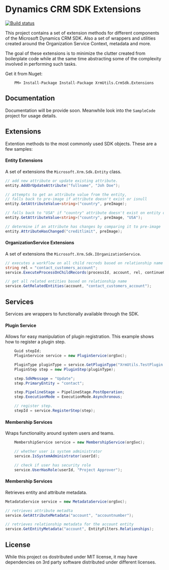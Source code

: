 Dynamics CRM SDK Extensions
===========================

[![Build status](https://ci.appveyor.com/api/projects/status/ue0akrlpfw8m5y9a?svg=true)](https://ci.appveyor.com/project/emerbrito/xrmutils-extensions)

This project contains a set of extension methods for different components of the Microsoft Dynamics CRM SDK. Also a set of wrappers and utilities created around the Organization Service Context, metadata and more. 

The goal of these extensions is to minimize the clutter created from boilerplate code while at the same time abstracting some of the complexity involved in performing such tasks.


Get it from Nuget:
```
    PM> Install-Package Install-Package XrmUtils.CrmSdk.Extensions 
```

Documentation
----------------

Documentation will be provide soon. Meanwhile look into the `SampleCode` project for usage details.


Extensions
----------------

Extention methods to the most commonly used SDK objects.
These are a few samples:

#### Entity Extensions
A set of extensions the `Microsoft.Xrm.Sdk.Entity` class.

```csharp
// add new attribute or update existing attribute.
entity.AddOrUpdateAttribute("fullname", "Joh Doe");

// attempts to get an attribute value from the entity,
// falls back to pre-image if attribute doesn't exist or isnull
entity.GetAttributeValue<string>("country", preImage);

// falls back to "USA" if "country" attribute doesn't exist on entity or pre-image
entity.GetAttributeValue<string>("country", preImage, "USA");

// determine if an attribute has changes by comparing it to pre-image
entity.AttributeHasChanged("creditlimit", preImage);
``` 

#### OrganizationService Extensions
A set of extensions the `Microsoft.Xrm.Sdk.IOrganizationService`.

```csharp
// executes a workflow on all child recrods based on relationship name
string rel = "contact_customers_account";
service.ExecuteProcessOnChildRecords(processId, account, rel, continueOnError: false);

// get all related entities based on relationship name
service.GetRelatedEntities(account, "contact_customers_account");
``` 

Services
--------
Services are wrappers to functionally available through the SDK.

#### Plugin Service
Allows for easy manipulation of plugin registration.
This example shows how to register a plugin step.

```csharp
    Guid stepId;
    PluginService service = new PluginService(orgSvc);

    PluginType pluginType = service.GetPluginType("XrmUtils.TestPlugin.MyPlugin", "XrmUtils.TestPlugin");
    PluginStep step = new PluginStep(pluginType);

    step.SdkMessage = "Update";
    step.PrimaryEntity = "contact";

    step.PipelineStage = PipelineStage.PostOperation;
    step.ExecutionMode = ExecutionMode.Asynchronous;

    // register step.
    stepId = service.RegisterStep(step);
```

#### Membership Services
Wraps functionality around system users and teams.

```csharp
    MembershipService service = new MembershipService(orgSvc);

    // whether user is system administrator
    service.IsSystemAdministrator(userId);

    // check if user has security role
    service.UserHasRole(userId, "Project Approver");
```

#### Membership Services
Retrieves entity and attribute metadata.

```csharp
MetadataService service = new MetadataService(orgSvc);

// retrieves attribute metadta
service.GetAttributeMetadata("account", "accountnumber");

// retrieves relationship metadata for the account entity
service.GetEntityMetadata("account", EntityFilters.Relationships);
```


License
--------
While this project os dostributed under MIT license, it may have dependencies on 3rd party software distributed under different licenses.